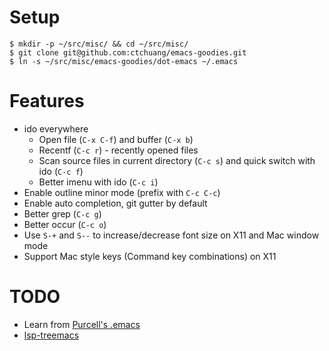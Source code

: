 # Setup

```
$ mkdir -p ~/src/misc/ && cd ~/src/misc/
$ git clone git@github.com:ctchuang/emacs-goodies.git
$ ln -s ~/src/misc/emacs-goodies/dot-emacs ~/.emacs
```

# Features

- ido everywhere
  - Open file (`C-x C-f`) and buffer (`C-x b`)
  - Recentf (`C-c r`) - recently opened files
  - Scan source files in current directory (`C-c s`) and quick switch with ido (`C-c f`)
  - Better imenu with ido (`C-c i`)
- Enable outline minor mode (prefix with `C-c C-c`)
- Enable auto completion, git gutter by default
- Better grep (`C-c g`)
- Better occur (`C-c o`)
- Use `S-+` and `S--` to increase/decrease font size on X11 and Mac window mode
- Support Mac style keys (Command key combinations) on X11

# TODO

- Learn from [Purcell's .emacs](https://github.com/purcell/emacs.d)
- [lsp-treemacs](https://github.com/emacs-lsp/lsp-treemacs)

